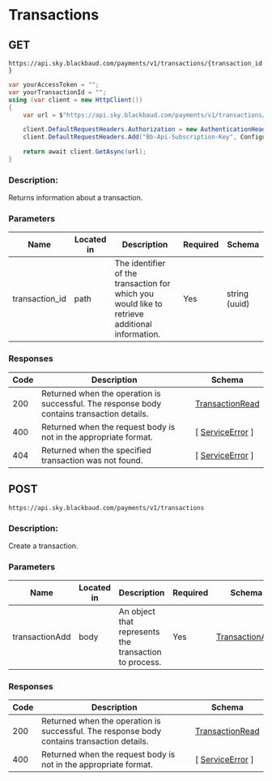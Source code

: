 # Transactions

## GET

`https://api.sky.blackbaud.com/payments/v1/transactions/{transaction_id}`

```csharp
var yourAccessToken = "";
var yourTransactionId = "";
using (var client = new HttpClient())
{
    var url = $"https://api.sky.blackbaud.com/payments/v1/transactions/{yourTransactionId}";

    client.DefaultRequestHeaders.Authorization = new AuthenticationHeaderValue("Bearer", yourAccessToken);
    client.DefaultRequestHeaders.Add("Bb-Api-Subscription-Key", Configuration.SubscriptionKey);

    return await client.GetAsync(url);
}
```

### Description:

Returns information about a transaction.

### Parameters

| Name | Located in | Description | Required | Schema |
| ---- | ---------- | ----------- | -------- | ---- |
| transaction_id | path | The identifier of the transaction for which you would like to retrieve additional information. | Yes | string (uuid) |

### Responses

| Code | Description | Schema |
| ---- | ----------- | ------ |
| 200 | Returned when the operation is successful. The response body contains transaction details. | [TransactionRead](#transactionread) |
| 400 | Returned when the request body is not in the appropriate format. | [ [ServiceError](#serviceerror) ] |
| 404 | Returned when the specified transaction was not found. | [ [ServiceError](#serviceerror) ] |

## POST

`https://api.sky.blackbaud.com/payments/v1/transactions`

### Description:

Create a transaction.

### Parameters

| Name | Located in | Description | Required | Schema |
| ---- | ---------- | ----------- | -------- | ---- |
| transactionAdd | body | An object that represents the transaction to process. | Yes | [TransactionAdd](#transactionadd) |

### Responses

| Code | Description | Schema |
| ---- | ----------- | ------ |
| 200 | Returned when the operation is successful. The response body contains transaction details. | [TransactionRead](#transactionread) |
| 400 | Returned when the request body is not in the appropriate format. | [ [ServiceError](#serviceerror) ] |

